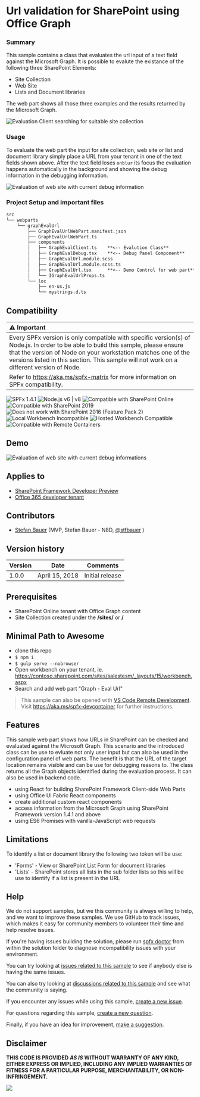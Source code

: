 # Url validation for SharePoint using Office Graph

### Summary 
This sample contains a class that evaluates the url input of a text field against the Microsoft Graph. It is possible to evalute the existance of the following three SharePoint Elements:

* Site Collection
* Web Site
* Lists and Document libraries

The web part shows all those three examples and the results returned by the Microsoft Graph.

![Evaluation Client searching for suitable site collection][figure1]

### Usage

To evaluate the web part the input for site collection, web site or list and document library simply place a URL from your tenant in one of the text fields shown above. After the text field loses `onblur` its focus the evaluation happens automatically in the background and showing the debug information in the debugging information.

![Evaluation of web site with current debug information][figure2]

### Project Setup and important files

```txt
src
└── webparts
    └── graphEvalUrl
        ├── GraphEvalUrlWebPart.manifest.json
        ├── GraphEvalUrlWebPart.ts
        ├── components
        │   ├── GraphEvalClient.ts    **<-- Evalution Class**
        │   ├── GraphEvalDebug.tsx    **<-- Debug Panel Component**
        │   ├── GraphEvalUrl.module.scss
        │   ├── GraphEvalUrl.module.scss.ts
        │   ├── GraphEvalUrl.tsx      **<-- Demo Control for web part**
        │   └── IGraphEvalUrlProps.ts
        └── loc
            ├── en-us.js
            └── mystrings.d.ts
```

## Compatibility

| :warning: Important          |
|:---------------------------|
| Every SPFx version is only compatible with specific version(s) of Node.js. In order to be able to build this sample, please ensure that the version of Node on your workstation matches one of the versions listed in this section. This sample will not work on a different version of Node.|
|Refer to <https://aka.ms/spfx-matrix> for more information on SPFx compatibility.   |

![SPFx 1.4.1](https://img.shields.io/badge/SPFx-1.4.1-green.svg)
![Node.js v6 | v8](https://img.shields.io/badge/Node.js-LTS%206.x%20%7C%20v8-green.svg)
![Compatible with SharePoint Online](https://img.shields.io/badge/SharePoint%20Online-Compatible-green.svg)
![Compatible with SharePoint 2019](https://img.shields.io/badge/SharePoint%20Server%202019-Compatible-green.svg)
![Does not work with SharePoint 2016 (Feature Pack 2)](https://img.shields.io/badge/SharePoint%20Server%202016%20(Feature%20Pack%202)-Incompatible-red.svg "SharePoint Server 2016 Feature Pack 2 requires SPFx 1.1")
![Local Workbench Incompatible](https://img.shields.io/badge/Local%20Workbench-Incompatible-red.svg "Requires access to Microsoft Graph")
![Hosted Workbench Compatible](https://img.shields.io/badge/Hosted%20Workbench-Compatible-green.svg)
![Compatible with Remote Containers](https://img.shields.io/badge/Remote%20Containers-Compatible-green.svg)


## Demo
![Evaluation of web site with current debug informations][figure3]

## Applies to

* [SharePoint Framework Developer Preview](https://learn.microsoft.com/sharepoint/dev/spfx/sharepoint-framework-overview)
* [Office 365 developer tenant](https://learn.microsoft.com/sharepoint/dev/spfx/set-up-your-developer-tenant)


## Contributors

* [Stefan Bauer](https://github.com/n8design) (MVP, Stefan Bauer - N8D, [@stfbauer](https://twitter.com/stfbauer) )

## Version history

Version|Date|Comments
-------|----|--------
1.0.0|April 15, 2018|Initial release

## Prerequisites

- SharePoint Online tenant with Office Graph content
- Site Collection created under the **/sites/** or **/**

## Minimal Path to Awesome

- clone this repo
- `$ npm i`
- `$ gulp serve --nobrowser`
- Open workbench on your tenant, ie. https://contoso.sharepoint.com/sites/salestesm/_layouts/15/workbench.aspx
- Search and add web part "Graph - Eval Url"

>  This sample can also be opened with [VS Code Remote Development](https://code.visualstudio.com/docs/remote/remote-overview). Visit https://aka.ms/spfx-devcontainer for further instructions.

## Features

This sample web part shows how URLs in SharePoint can be checked and evaluated against the Microsoft Graph. This scenario and the introduced class can be use to evluate not only user input but can also be used in the configuration panel of web parts. The benefit is that the URL of the target location remains visible and can be use for debugging reasons to.
The class returns all the Graph objects identified during the evaluation process. It can also be used in backend code.

- using React for building SharePoint Framework Client-side Web Parts
- using Office UI Fabric React components
- create additional custom react components
- access information from the Microsoft Graph using SharePoint Framework version 1.4.1 and above
- using ES6 Promises with vanilla-JavaScript web requests

## Limitations
To identify a list or document library the following two token will be use:

* 'Forms' - View or SharePoint List Form for document libraries
* 'Lists' - SharePoint stores all lists in the sub folder lists so this will be use to identify if a list is present in the URL


## Help

We do not support samples, but we this community is always willing to help, and we want to improve these samples. We use GitHub to track issues, which makes it easy for  community members to volunteer their time and help resolve issues.

If you're having issues building the solution, please run [spfx doctor](https://pnp.github.io/cli-microsoft365/cmd/spfx/spfx-doctor/) from within the solution folder to diagnose incompatibility issues with your environment.

You can try looking at [issues related to this sample](https://github.com/pnp/sp-dev-fx-webparts/issues?q=label%3A%22sample%3A%20react-graph-evalurl") to see if anybody else is having the same issues.

You can also try looking at [discussions related to this sample](https://github.com/pnp/sp-dev-fx-webparts/discussions?discussions_q=react-graph-evalurl) and see what the community is saying.

If you encounter any issues while using this sample, [create a new issue](https://github.com/pnp/sp-dev-fx-webparts/issues/new?assignees=&labels=Needs%3A+Triage+%3Amag%3A%2Ctype%3Abug-suspected%2Csample%3A%20react-graph-evalurl&template=bug-report.yml&sample=react-graph-evalurl&authors=@n8design&title=react-graph-evalurl%20-%20).

For questions regarding this sample, [create a new question](https://github.com/pnp/sp-dev-fx-webparts/issues/new?assignees=&labels=Needs%3A+Triage+%3Amag%3A%2Ctype%3Aquestion%2Csample%3A%20react-graph-evalurl&template=question.yml&sample=react-graph-evalurl&authors=@n8design&title=react-graph-evalurl%20-%20).

Finally, if you have an idea for improvement, [make a suggestion](https://github.com/pnp/sp-dev-fx-webparts/issues/new?assignees=&labels=Needs%3A+Triage+%3Amag%3A%2Ctype%3Aenhancement%2Csample%3A%20react-graph-evalurl&template=question.yml&sample=react-graph-evalurl&authors=@n8design&title=react-graph-evalurl%20-%20).

## Disclaimer

**THIS CODE IS PROVIDED *AS IS* WITHOUT WARRANTY OF ANY KIND, EITHER EXPRESS OR IMPLIED, INCLUDING ANY IMPLIED WARRANTIES OF FITNESS FOR A PARTICULAR PURPOSE, MERCHANTABILITY, OR NON-INFRINGEMENT.**


<img src="https://pnptelemetry.azurewebsites.net/sp-dev-fx-webparts/samples/react-graph-evalurl" />

[figure1]: ./assets/evaluation-client-searching-for-site-collection.png
[figure2]: ./assets/eval-web-after-site-collection.png
[figure3]: ./assets/url-graph-eval.gif
